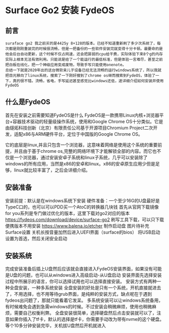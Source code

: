 # Surface Go2 安装 FydeOS
## 前言
	suraface go2 我之前买的是4425y 8+128的版本。已经不知道重新刷了多少次系统了，每次都是刚刚重装完的时候很流畅，但是一把备份的一些软件安装完就变得十分卡顿。最要命的是他会后台自动更新，这个时候不仅占网速，还会把孱弱的cpu给干费，实际体验下来8个g的内存实际上根本无法有效利用。只能说是给了一个能运行的最低标准，但是体验一言难尽，甚至之前把白板在线化，把一个神级应用变成废物，导致手写只能使用onenote。
	总结一下就是2020年出的这台微软亲儿子设备已经无法流畅的运行windows系统了，所以我就把目光移向了linux系统，搜索了一下刚好搜到了chrome os继而搜索到FydeOS，体验了一下，真的很不错。流畅，省电，手写延迟甚至感觉比windows还低，遂详细介绍如何安装并使用FydeOS
## 什么是FydeOS
首先在安装之前需要知道FydeOS是什么
FydeOS是一款携带Linux内核+浏览器平台+容器技术驱动的轻量级操作系统，使用和Google Chrome OS十分类似。它是由燧炻科技创新（北京）有限责任公司基于开源项目Chromium Project二次开发，适配x86与ARM硬件平台，定位于中国版的Google Chrome OS。

它的底层是linux,并且只包含一个浏览器，这意味着网络是使用这个系统的重要前提，并且由于基于chrome os,完整的网络环境下才能解锁全部的内容。而它也不仅是一个浏览器，通过安装安卓子系统和linux子系统，几乎可以安装除了windows的所有应用，当然是x86的安卓和linux。x86的安卓原生应用少但是足够，linux就比较丰富了，之后会详细介绍。
## 安装准备
安装前提：默认是在windows系统下安装
硬件准备：一个至少16G的U盘最好是TypeC口的，也可以可以PDD买一个AtoC的转换器几块钱
首先从官网下载镜像
for you系列是专门做过优化的版本，这里下载对go2对应的版本
https://fydeos.com/download/device/surface-go2
刷写工具下载，可以只下载便携版本不用安装
https://www.balena.io/etcher
制作启动盘
图片待补充
Surface设置
关机长按音量加然后进入UEFI界面（surface的bios）
将USB启动设置为首选，然后关闭安全启动
## 安装系统
完成安装准备后插上U盘然后应该就会直接进入FydeOS安装界面，如果没有可能是U盘的问题，也可以从windows进入高级启动-从U盘启动
安装界面先选择安装过程中所展示的语言，你可以选择试用也可以选择直接安装。
安装方式有两种一种全盘安装，一种多系统安装
全盘安装的好处是只有一个系统，开机直接就进去了，不用选择，也不用等待grub界面，是纯粹的安装方式，缺点呢在于遇到fydeos出问题了，那就只能看着它发呆。
多系统安装可以让windows系统备用，有时候难免会遇到急需windows的时候。不过安装会稍微麻烦，使用也稍微麻烦，需要自己权衡利弊。
全盘安装很简单，选择硬盘然后点击安装就可以了，注意如果你插入了tf卡，默认的选择是tf卡，你需要手动改为带有nvme的这个硬盘。
等个10多分钟安装完毕，关机拔U盘然后开机就进入

<!--stackedit_data:
eyJoaXN0b3J5IjpbMTI5MzUwMzc0MCwxMjkwMjQ2OTcsLTEwNj
Q1NzUxNTJdfQ==
-->